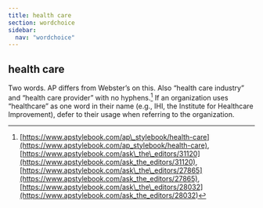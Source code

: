 ```yaml
---
title: health care
section: wordchoice
sidebar:
  nav: "wordchoice"
---
```

## health care

Two words. AP differs from Webster’s on this. Also “health care industry” and “health care provider” with no hyphens.[^51] If an organization uses “healthcare” as one word in their name (e.g., IHI, the Institute for Healthcare Improvement), defer to their usage when referring to the organization.

[^51]: [https://www.apstylebook.com/ap\_stylebook/health-care](https://www.apstylebook.com/ap_stylebook/health-care), [https://www.apstylebook.com/ask\_the\_editors/31120](https://www.apstylebook.com/ask_the_editors/31120), [https://www.apstylebook.com/ask\_the\_editors/27865](https://www.apstylebook.com/ask_the_editors/27865), [https://www.apstylebook.com/ask\_the\_editors/28032](https://www.apstylebook.com/ask_the_editors/28032)